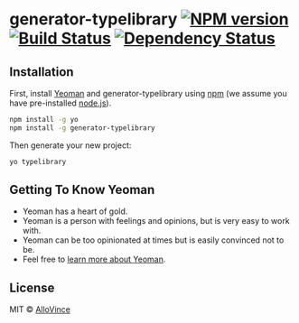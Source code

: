# generator-typelibrary [![NPM version][npm-image]][npm-url] [![Build Status][travis-image]][travis-url] [![Dependency Status][daviddm-image]][daviddm-url]
> 

## Installation

First, install [Yeoman](http://yeoman.io) and generator-typelibrary using [npm](https://www.npmjs.com/) (we assume you have pre-installed [node.js](https://nodejs.org/)).

```bash
npm install -g yo
npm install -g generator-typelibrary
```

Then generate your new project:

```bash
yo typelibrary
```

## Getting To Know Yeoman

 * Yeoman has a heart of gold.
 * Yeoman is a person with feelings and opinions, but is very easy to work with.
 * Yeoman can be too opinionated at times but is easily convinced not to be.
 * Feel free to [learn more about Yeoman](http://yeoman.io/).

## License

MIT © [AlloVince]()


[npm-image]: https://badge.fury.io/js/generator-typelibrary.svg
[npm-url]: https://npmjs.org/package/generator-typelibrary
[travis-image]: https://travis-ci.org/AlloVince/generator-typelibrary.svg?branch=master
[travis-url]: https://travis-ci.org/AlloVince/generator-typelibrary
[daviddm-image]: https://david-dm.org/AlloVince/generator-typelibrary.svg?theme=shields.io
[daviddm-url]: https://david-dm.org/AlloVince/generator-typelibrary
